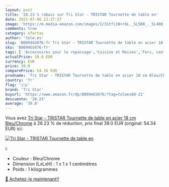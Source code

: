 ```yaml
---
layout: post
title: '28.23 % rabais sur Tri Star - TRISTAR Tournette de table en'
date: 2021-07-06 12:27:27
image: 'https://m.media-amazon.com/images/I/31tfi38+r6L._SL500_._SL400_.jpg'
comments: true
category: ofertas
author: 'tole.es'
slug: 'B0094GS076-fr Tri Star - TRISTAR Tournette de table en acier 18 cm...'
sku: 'B0094GS076-fr'
tags: [ 'Accessoires pour le repassage','Cuisine et Maison','Fers, centrales vapeur et accessoires','Table à repasser','tri star', ]
actualPrice: 39.0 EUR
currency: EUR
price: 39.0
comparePrice: 54.34 EUR
prodname: 'Tri Star - TRISTAR Tournette de table en acier 18 cm Bleu/Chrome'
country: 'fr'
flag: '🇫🇷'
brand: 'Tri Star'
buyurl: 'https://www.amazon.fr/dp/B0094GS076/?tag=tolees0d-21'
descuento: '28.23'
average: '39.0'
---
```


Vous avez [Tri Star - TRISTAR Tournette de table en acier 18 cm Bleu/Chrome](https://www.amazon.fr/dp/B0094GS076/?tag=tolees0d-21)  à  28.23 % de réduction, prix final  39.0 EUR (original: 54.34 EUR) ici:

[![Tri Star - TRISTAR Tournette de table en](https://m.media-amazon.com/images/I/31tfi38+r6L._SL500_._SL400_.jpg)](https://www.amazon.fr/dp/B0094GS076/?tag=tolees0d-21)

ℹ️:

- Couleur : Bleu/Chrome
- Dimension (LxLxH) : 1 x 1 x 1 centimètres
- Poids : 1 kilogrammes

[🛒 Achetez-le maintenant!!](https://www.amazon.fr/dp/B0094GS076/?tag=tolees0d-21)
